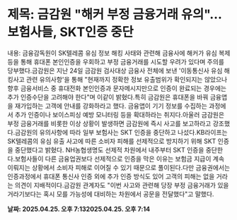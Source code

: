 # **제목: 금감원 "해커 부정 금융거래 유의"…보험사들, SKT인증 중단**

  내용: 금융감독원이 SK텔레콤 유심 정보 해킹 사태와 관련해 금융사에 해커가 유심 복제 등을 통해 휴대폰 본인인증을 우회하고 부정 금융거래를 시도할 우려가 있다며 주의를 당부했다.금감원은 지난 24일 금감원 검사대상 금융사 전체에 보낸 '이동통신사 유심 해킹사고 관련 유의사항'을 통해 "현재까지 정확한 정보 유출범위가 확인되지는 않았으나 향후 금융서비스 중 휴대전화 본인인증과 문자메시지만으로 인증이 완료되는 경우에는 추가 인증수단을 고려해야 한다"며 이같이 밝혔다.특히 금감원은 휴대폰을 바꿔 금융앱을 재가입하는 고객에 안내를 강화하라고 했다. 금융앱이 기기 정보를 수집하는 과정에서 추가 인증이나 보이스피싱 예방 모니터링 등을 확대하라는 취지다.아울러 금감원은 부정 금융거래를 비롯한 이상 상황이 발생하면 금감원에 즉시 사고를 보고하라고 강조했다.금감원의 유의사항에 따라 일부 보험사는 SKT 인증을 중단하고 나섰다.KB라이프는 SK텔레콤의 유심 유출 사고에 따른 소비자 피해를 선제적으로 방지하기 위해 SKT 인증을 중단했다고 밝혔다. NH농협생명도 선제적 차원에서 내주부터 SKT 인증을 중단한다.보험사들이 다른 금융업권보다 선제적으로 인증을 막은 이유는 보험금 지급이 계속 이뤄지는 상황에서 소비자 피해로 이어질 수 있기 때문으로 풀이된다.다만 금융권에서는 인증과정에서 휴대폰 통신사 인증 외에 추가 인증 방식도 있어 고객의 피해는 없을 거라는 의견이 지배적이다.금감원 관계자도 "이번 사고와 관련해 당장 부정 금융거래가 있을 거라기보다는 혹시 모를 가능성에 대비하는 차원에서 공문을 전달했다"고 말했다.

  **날짜: 2025.04.25. 오후 7:132025.04.25. 오후 7:14**
